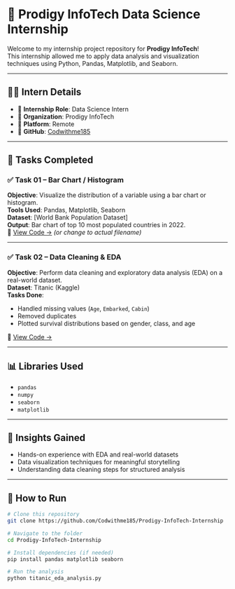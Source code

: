# 🧠 Prodigy InfoTech Data Science Internship

Welcome to my internship project repository for **Prodigy InfoTech**!  
This internship allowed me to apply data analysis and visualization techniques using Python, Pandas, Matplotlib, and Seaborn.

---

## 👨‍💻 Intern Details

- 🔹 **Internship Role**: Data Science Intern  
- 🔹 **Organization**: Prodigy InfoTech  
- 🔹 **Platform**: Remote  
- 🔹 **GitHub**: [Codwithme185](https://github.com/Codwithme185)

---

## 📁 Tasks Completed

### ✅ Task 01 – Bar Chart / Histogram  
**Objective**: Visualize the distribution of a variable using a bar chart or histogram.  
**Tools Used**: Pandas, Matplotlib, Seaborn  
**Dataset**: [World Bank Population Dataset]  
**Output**: Bar chart of top 10 most populated countries in 2022.  
📎 [View Code →](Task_01.py) *(or change to actual filename)*

---

### ✅ Task 02 – Data Cleaning & EDA  
**Objective**: Perform data cleaning and exploratory data analysis (EDA) on a real-world dataset.  
**Dataset**: Titanic (Kaggle)  
**Tasks Done**:
- Handled missing values (`Age`, `Embarked`, `Cabin`)
- Removed duplicates
- Plotted survival distributions based on gender, class, and age

📎 [View Code →](Task_02.py)

---

## 📊 Libraries Used

- `pandas`
- `numpy`
- `seaborn`
- `matplotlib`

---

## 🚀 Insights Gained

- Hands-on experience with EDA and real-world datasets
- Data visualization techniques for meaningful storytelling
- Understanding data cleaning steps for structured analysis

---

## 📌 How to Run

```bash
# Clone this repository
git clone https://github.com/Codwithme185/Prodigy-InfoTech-Internship

# Navigate to the folder
cd Prodigy-InfoTech-Internship

# Install dependencies (if needed)
pip install pandas matplotlib seaborn

# Run the analysis
python titanic_eda_analysis.py
